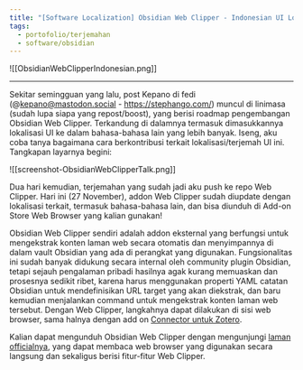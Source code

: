 ```yaml
---
title: "[Software Localization] Obsidian Web Clipper - Indonesian UI Localization"
tags:
  - portofolio/terjemahan
  - software/obsidian
---
```

![[ObsidianWebClipperIndonesian.png]]

---

Sekitar semingguan yang lalu, post Kepano di fedi (@kepano@mastodon.social - https://stephango.com/) muncul di linimasa (sudah lupa siapa yang repost/boost), yang berisi roadmap pengembangan Obsidian Web Clipper. Terkandung di dalamnya termasuk dimasukkannya lokalisasi UI ke dalam bahasa-bahasa lain yang lebih banyak. Iseng, aku coba tanya bagaimana cara berkontribusi terkait lokalisasi/terjemah UI ini. Tangkapan layarnya begini:

![[screenshot-ObsidianWebClipperTalk.png]]

Dua hari kemudian, terjemahan yang sudah jadi aku push ke repo Web Clipper. Hari ini (27 November), addon Web Clipper sudah diupdate dengan lokalisasi terkait, termasuk bahasa-bahasa lain, dan bisa diunduh di Add-on Store Web Browser yang kalian gunakan!

Obsidian Web Clipper sendiri adalah addon eksternal yang berfungsi untuk mengekstrak konten laman web secara otomatis dan menyimpannya di dalam vault Obsidian yang ada di perangkat yang digunakan. Fungsionalitas ini sudah banyak didukung secara internal oleh community plugin Obsidian, tetapi sejauh pengalaman pribadi hasilnya agak kurang memuaskan dan prosesnya sedikit ribet, karena harus menggunakan properti YAML catatan Obsidian untuk mendefinisikan URL target yang akan diekstrak, dan baru kemudian menjalankan command untuk mengekstrak konten laman web tersebut. Dengan Web Clipper, langkahnya dapat dilakukan di sisi web browser, sama halnya dengan add on [Connector untuk Zotero](https://www.zotero.org/download/connectors).

Kalian dapat mengunduh Obsidian Web Clipper dengan mengunjungi [laman officialnya](https://obsidian.md/clipper), yang dapat membaca web browser yang digunakan secara langsung dan sekaligus berisi fitur-fitur Web Clipper.